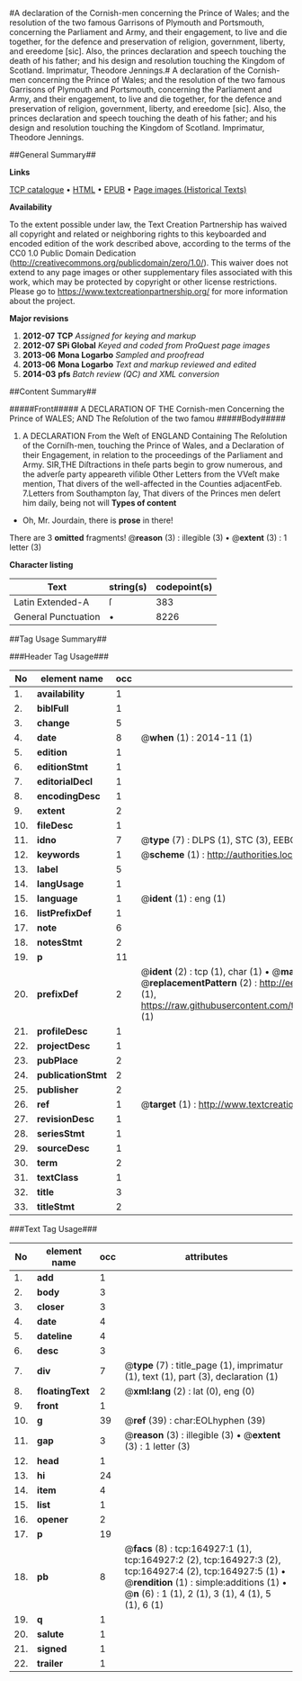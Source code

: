 #A declaration of the Cornish-men concerning the Prince of Wales; and the resolution of the two famous Garrisons of Plymouth and Portsmouth, concerning the Parliament and Army, and their engagement, to live and die together, for the defence and preservation of religion, government, liberty, and ereedome [sic]. Also, the princes declaration and speech touching the death of his father; and his design and resolution touching the Kingdom of Scotland. Imprimatur, Theodore Jennings.#
A declaration of the Cornish-men concerning the Prince of Wales; and the resolution of the two famous Garrisons of Plymouth and Portsmouth, concerning the Parliament and Army, and their engagement, to live and die together, for the defence and preservation of religion, government, liberty, and ereedome [sic]. Also, the princes declaration and speech touching the death of his father; and his design and resolution touching the Kingdom of Scotland. Imprimatur, Theodore Jennings.

##General Summary##

**Links**

[TCP catalogue](http://www.ota.ox.ac.uk/tcp/)  • 
[HTML](http://tei.it.ox.ac.uk/tcp/Texts-HTML/free/A82/A82133.html)  • 
[EPUB](http://tei.it.ox.ac.uk/tcp/Texts-EPUB/free/A82/A82133.epub) • 
[Page images (Historical Texts)](https://historicaltexts.jisc.ac.uk/eebo-99865168e)

**Availability**

To the extent possible under law, the Text Creation Partnership has waived all copyright and related or neighboring rights to this keyboarded and encoded edition of the work described above, according to the terms of the CC0 1.0 Public Domain Dedication (http://creativecommons.org/publicdomain/zero/1.0/). This waiver does not extend to any page images or other supplementary files associated with this work, which may be protected by copyright or other license restrictions. Please go to https://www.textcreationpartnership.org/ for more information about the project.

**Major revisions**

1. __2012-07__ __TCP__ *Assigned for keying and markup*
1. __2012-07__ __SPi Global__ *Keyed and coded from ProQuest page images*
1. __2013-06__ __Mona Logarbo__ *Sampled and proofread*
1. __2013-06__ __Mona Logarbo__ *Text and markup reviewed and edited*
1. __2014-03__ __pfs__ *Batch review (QC) and XML conversion*

##Content Summary##

#####Front#####
A DECLARATION OF THE Cornish-men Concerning the Prince of WALES; AND The Reſolution of the two famou
#####Body#####

1. A DECLARATION From the Weſt of ENGLAND Containing The Reſolution of the Corniſh-men, touching the Prince of Wales, and a Declaration of their Engagement, in relation to the proceedings of the Parliament and Army.
SIR,THE Diſtractions in theſe parts begin to grow numerous, and the adverſe party appeareth viſible Other Letters from the VVeſt make mention, That divers of the well-affected in the Counties adjacentFeb. 7.Letters from Southampton ſay, That divers of the Princes men deſert him daily, being not will
**Types of content**

  * Oh, Mr. Jourdain, there is **prose** in there!

There are 3 **omitted** fragments! 
 @__reason__ (3) : illegible (3)  •  @__extent__ (3) : 1 letter (3)

**Character listing**


|Text|string(s)|codepoint(s)|
|---|---|---|
|Latin Extended-A|ſ|383|
|General Punctuation|•|8226|

##Tag Usage Summary##

###Header Tag Usage###

|No|element name|occ|attributes|
|---|---|---|---|
|1.|__availability__|1||
|2.|__biblFull__|1||
|3.|__change__|5||
|4.|__date__|8| @__when__ (1) : 2014-11 (1)|
|5.|__edition__|1||
|6.|__editionStmt__|1||
|7.|__editorialDecl__|1||
|8.|__encodingDesc__|1||
|9.|__extent__|2||
|10.|__fileDesc__|1||
|11.|__idno__|7| @__type__ (7) : DLPS (1), STC (3), EEBO-CITATION (1), PROQUEST (1), VID (1)|
|12.|__keywords__|1| @__scheme__ (1) : http://authorities.loc.gov/ (1)|
|13.|__label__|5||
|14.|__langUsage__|1||
|15.|__language__|1| @__ident__ (1) : eng (1)|
|16.|__listPrefixDef__|1||
|17.|__note__|6||
|18.|__notesStmt__|2||
|19.|__p__|11||
|20.|__prefixDef__|2| @__ident__ (2) : tcp (1), char (1)  •  @__matchPattern__ (2) : ([0-9\-]+):([0-9IVX]+) (1), (.+) (1)  •  @__replacementPattern__ (2) : http://eebo.chadwyck.com/downloadtiff?vid=$1&page=$2 (1), https://raw.githubusercontent.com/textcreationpartnership/Texts/master/tcpchars.xml#$1 (1)|
|21.|__profileDesc__|1||
|22.|__projectDesc__|1||
|23.|__pubPlace__|2||
|24.|__publicationStmt__|2||
|25.|__publisher__|2||
|26.|__ref__|1| @__target__ (1) : http://www.textcreationpartnership.org/docs/. (1)|
|27.|__revisionDesc__|1||
|28.|__seriesStmt__|1||
|29.|__sourceDesc__|1||
|30.|__term__|2||
|31.|__textClass__|1||
|32.|__title__|3||
|33.|__titleStmt__|2||


###Text Tag Usage###

|No|element name|occ|attributes|
|---|---|---|---|
|1.|__add__|1||
|2.|__body__|3||
|3.|__closer__|3||
|4.|__date__|4||
|5.|__dateline__|4||
|6.|__desc__|3||
|7.|__div__|7| @__type__ (7) : title_page (1), imprimatur (1), text (1), part (3), declaration (1)|
|8.|__floatingText__|2| @__xml:lang__ (2) : lat (0), eng (0)|
|9.|__front__|1||
|10.|__g__|39| @__ref__ (39) : char:EOLhyphen (39)|
|11.|__gap__|3| @__reason__ (3) : illegible (3)  •  @__extent__ (3) : 1 letter (3)|
|12.|__head__|1||
|13.|__hi__|24||
|14.|__item__|4||
|15.|__list__|1||
|16.|__opener__|2||
|17.|__p__|19||
|18.|__pb__|8| @__facs__ (8) : tcp:164927:1 (1), tcp:164927:2 (2), tcp:164927:3 (2), tcp:164927:4 (2), tcp:164927:5 (1)  •  @__rendition__ (1) : simple:additions (1)  •  @__n__ (6) : 1 (1), 2 (1), 3 (1), 4 (1), 5 (1), 6 (1)|
|19.|__q__|1||
|20.|__salute__|1||
|21.|__signed__|1||
|22.|__trailer__|1||
